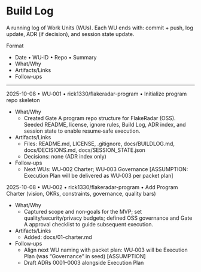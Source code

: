 # Build Log

A running log of Work Units (WUs). Each WU ends with: commit + push, log update, ADR (if decision), and session state update.

Format
- Date • WU‑ID • Repo • Summary  
- What/Why  
- Artifacts/Links  
- Follow‑ups

---

2025-10-08 • WU‑001 • rick1330/flakeradar-program • Initialize program repo skeleton
- What/Why
  - Created Gate A program repo structure for FlakeRadar (OSS). Seeded README, license, ignore rules, Build Log, ADR index, and session state to enable resume‑safe execution.
- Artifacts/Links
  - Files: README.md, LICENSE, .gitignore, docs/BUILDLOG.md, docs/DECISIONS.md, docs/SESSION_STATE.json
  - Decisions: none (ADR index only)
- Follow‑ups
  - Next WUs: WU‑002 Charter; WU‑003 Governance [ASSUMPTION: Execution Plan will be delivered as WU‑003 per packet plan]

2025-10-08 • WU‑002 • rick1330/flakeradar-program • Add Program Charter (vision, OKRs, constraints, governance, quality bars)
- What/Why
  - Captured scope and non‑goals for the MVP; set quality/security/privacy budgets; defined OSS governance and Gate A approval checklist to guide subsequent execution.
- Artifacts/Links
  - Added: docs/01-charter.md
- Follow‑ups
  - Align next WU naming with packet plan: WU‑003 will be Execution Plan (was “Governance” in seed) [ASSUMPTION]
  - Draft ADRs 0001–0003 alongside Execution Plan